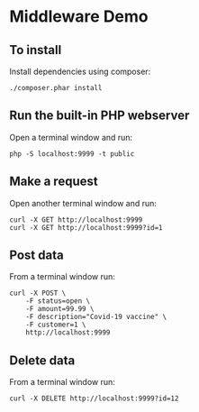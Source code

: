 # Middleware Demo

## To install
Install dependencies using composer:
```
./composer.phar install
```

## Run the built-in PHP webserver
Open a terminal window and run:
```
php -S localhost:9999 -t public
```

## Make a request
Open another terminal window and run:
```
curl -X GET http://localhost:9999
curl -X GET http://localhost:9999?id=1
```

## Post data
From a terminal window run:
```
curl -X POST \
	-F status=open \
	-F amount=99.99 \
	-F description="Covid-19 vaccine" \
	-F customer=1 \
	http://localhost:9999
```

## Delete data
From a terminal window run:
```
curl -X DELETE http://localhost:9999?id=12
```
